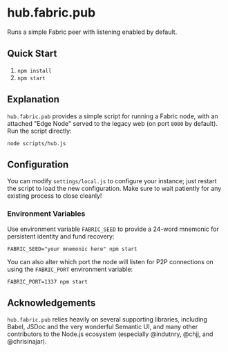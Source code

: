 # hub.fabric.pub
Runs a simple Fabric peer with listening enabled by default.

## Quick Start
1. `npm install`
2. `npm start`

## Explanation
`hub.fabric.pub` provides a simple script for running a Fabric node, with an attached "Edge Node" served to the legacy web (on port `8080` by default).  Run the script directly:
```
node scripts/hub.js
```

## Configuration
You can modify `settings/local.js` to configure your instance; just restart the script to load the new configuration.  Make sure to wait patiently for any existing process to close cleanly!

### Environment Variables
Use environment variable `FABRIC_SEED` to provide a 24-word mnemonic for
persistent identity and fund recovery:
```
FABRIC_SEED="your mnemonic here" npm start
```

You can also alter which port the node will listen for P2P connections on using
the `FABRIC_PORT` environment variable:
```
FABRIC_PORT=1337 npm start
```

## Acknowledgements
`hub.fabric.pub` relies heavily on several supporting libraries, including Babel, JSDoc and the very wonderful Semantic UI, and many other contributors to the Node.js ecosystem (especially @indutnry, @chjj, and @chrisinajar).
